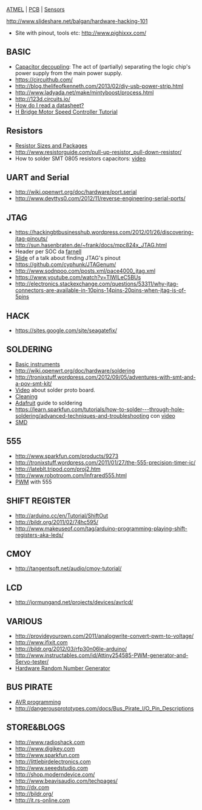 [ATMEL](#file-atmel-md) | [PCB](#file-pcb-md) | [Sensors](#file-sensors-md)

http://www.slideshare.net/balgan/hardware-hacking-101
 - Site with pinout, tools etc: http://www.pighixxx.com/

BASIC
-----

 - [Capacitor decoupling](http://www.vagrearg.org/content/decoupling): The act of (partially) separating the logic chip's power supply from the main power supply.
 - https://circuithub.com/
 - http://blog.thelifeofkenneth.com/2013/02/diy-usb-power-strip.html
 - http://www.ladyada.net/make/mintyboost/process.html
 - http://123d.circuits.io/
 - [How do I read a datasheet?](http://www.youtube.com/watch?v=DZIFlV6wAZA)
 - [H Bridge Motor Speed Controller Tutorial](https://www.youtube.com/watch?v=iYafyPZ15g8)

## Resistors

 - [Resistor Sizes and Packages](http://www.resistorguide.com/resistor-sizes-and-packages/)
 - http://www.resistorguide.com/pull-up-resistor_pull-down-resistor/
 - How to solder SMT 0805 resistors capacitors: [video](https://www.youtube.com/watch?v=PU7wLcuqc-I)

## UART and Serial

 - http://wiki.openwrt.org/doc/hardware/port.serial
 - http://www.devttys0.com/2012/11/reverse-engineering-serial-ports/

JTAG
----

 - https://hackingbtbusinesshub.wordpress.com/2012/01/26/discovering-jtag-pinouts/
 - http://sun.hasenbraten.de/~frank/docs/mpc824x_JTAG.html
 - Header per SOC da [farnell](http://uk.farnell.com/fci/20021121-00010c4lf/connector-header-smt-r-a-1-27mm/dp/1865279?ost=609-3695-1-ND)
 - [Slide](http://elinux.org/images/d/d6/Jtag.pdf) of a talk about finding JTAG's pinout
 - https://github.com/cyphunk/JTAGenum/
 - http://www.sodnpoo.com/posts.xml/pace4000_jtag.xml
 - https://www.youtube.com/watch?v=TlWlLeC5BUs
 - http://electronics.stackexchange.com/questions/53311/why-jtag-connectors-are-available-in-10pins-14pins-20pins-when-jtag-is-of-5pins

HACK
----

 - https://sites.google.com/site/seagatefix/

SOLDERING
---------
 - [Basic instruments](https://www.youtube.com/watch?v=Kv7Y8nAOoFE)
 - http://wiki.openwrt.org/doc/hardware/soldering
 - http://tronixstuff.wordpress.com/2012/09/05/adventures-with-smt-and-a-pov-smt-kit/
 - [Video](http://www.youtube.com/watch?feature=player_embedded&v=kROaQZOYNIw) about solder proto board.
 - [Cleaning](http://www.instructables.com/id/Proper-Soldering-Iron-cleaning-%26-maintenance/?ALLSTEPS)
 - [Adafruit](http://learn.adafruit.com/adafruit-guide-excellent-soldering/) guide to soldering
 - https://learn.sparkfun.com/tutorials/how-to-solder---through-hole-soldering/advanced-techniques-and-troubleshooting con [video](https://www.youtube.com/watch?v=t9LOtOBOTb0)
 - [SMD](http://www.enetsystems.com/~lorenzo/smd/)


555
---

 - http://www.sparkfun.com/products/9273
 - http://tronixstuff.wordpress.com/2011/01/27/the-555-precision-timer-ic/
 - http://lateblt.tripod.com/proj2.htm
 - http://www.robotroom.com/Infrared555.html
 - [PWM](http://www.dprg.org/tutorials/2005-11a/index.html) with 555

SHIFT REGISTER
--------------

 - http://arduino.cc/en/Tutorial/ShiftOut
 - http://bildr.org/2011/02/74hc595/
 - http://www.makeuseof.com/tag/arduino-programming-playing-shift-registers-aka-leds/

CMOY
----

 - http://tangentsoft.net/audio/cmoy-tutorial/

LCD
---

 - http://jormungand.net/projects/devices/avrlcd/



VARIOUS
-------
 - http://provideyourown.com/2011/analogwrite-convert-pwm-to-voltage/
 - http://www.ifixit.com
 - http://bildr.org/2012/03/rfp30n06le-arduino/
 - http://www.instructables.com/id/Attiny254585-PWM-generator-and-Servo-tester/
 - [Hardware Random Number Generator](http://iank.org/trng.html)


BUS PIRATE
----------

 - [AVR programming](http://dangerousprototypes.com/docs/Bus_Pirate_AVR_Programming)
 - http://dangerousprototypes.com/docs/Bus_Pirate_I/O_Pin_Descriptions

STORE&BLOGS
-----------

 - http://www.radioshack.com
 - http://www.digikey.com
 - http://www.sparkfun.com
 - http://littlebirdelectronics.com
 - http://www.seeedstudio.com
 - http://shop.moderndevice.com/
 - http://www.beavisaudio.com/techpages/
 - http://dx.com
 - http://bildr.org/
 - http://it.rs-online.com